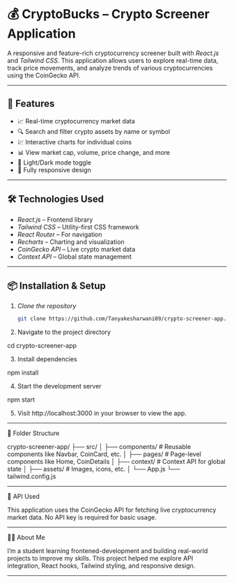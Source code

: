 # 💰 CryptoBucks – Crypto Screener Application

A responsive and feature-rich cryptocurrency screener built with *React.js* and *Tailwind CSS*. This application allows users to explore real-time data, track price movements, and analyze trends of various cryptocurrencies using the CoinGecko API.

---

## 🚀 Features

- 📈 Real-time cryptocurrency market data
- 🔍 Search and filter crypto assets by name or symbol
- 💹 Interactive charts for individual coins
- 📊 View market cap, volume, price change, and more
- 🌙 Light/Dark mode toggle
- 📱 Fully responsive design

---

## 🛠 Technologies Used

- *React.js* – Frontend library
- *Tailwind CSS* – Utility-first CSS framework
- *React Router* – For navigation
- *Recharts* – Charting and visualization
- *CoinGecko API* – Live crypto market data
- *Context API* – Global state management

---

## 📦 Installation & Setup

1. *Clone the repository*
   ```bash
   git clone https://github.com/Tanyakesharwani09/crypto-screener-app.git

2. Navigate to the project directory

cd crypto-screener-app


3. Install dependencies

npm install


4. Start the development server

npm start


5. Visit http://localhost:3000 in your browser to view the app.




---

📁 Folder Structure

crypto-screener-app/
├── src/
│   ├── components/      # Reusable components like Navbar, CoinCard, etc.
│   ├── pages/           # Page-level components like Home, CoinDetails
│   ├── context/         # Context API for global state
│   ├── assets/          # Images, icons, etc.
│   └── App.js
└── tailwind.config.js


---

📌 API Used

This application uses the CoinGecko API for fetching live cryptocurrency market data.
No API key is required for basic usage.


---


🙋‍♀ About Me

I’m a student learning frontened-development and building real-world projects to improve my skills.
This project helped me explore API integration, React hooks, Tailwind styling, and responsive design.


---
